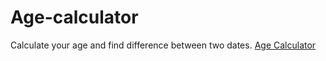 # Age-calculator
Calculate your age and find difference between two dates.
[Age Calculator](https://shyash.github.io/Age-calculator/)
